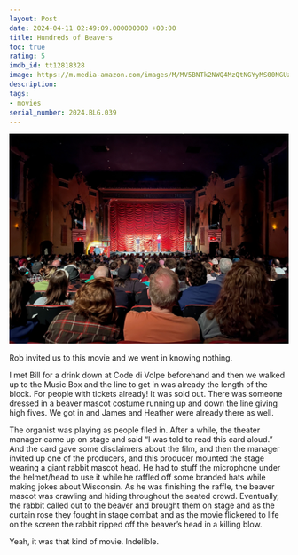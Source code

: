 ```yaml
---
layout: Post
date: 2024-04-11 02:49:09.000000000 +00:00
title: Hundreds of Beavers
toc: true
rating: 5
imdb_id: tt12818328
image: https://m.media-amazon.com/images/M/MV5BNTk2NWQ4MzQtNGYyMS00NGUzLTk4MDAtNjc1ZTRjNTI3ZTc0XkEyXkFqcGdeQXVyNTU4NzAyNDg@._V1_SX300.jpg
description:
tags:
- movies
serial_number: 2024.BLG.039
---
```

![](/assets/images/E126073E0EBE41B080137BE191D9D7C6.jpeg)

Rob invited us to this movie and we went in knowing nothing\.

I met Bill for a drink down at Code di Volpe beforehand and then we walked up to the Music Box and the line to get in was already the length of the block\. For people with tickets already\! It was sold out\. There was someone dressed in a beaver mascot costume running up and down the line giving high fives\. We got in and James and Heather were already there as well\.

The organist was playing as people filed in\. After a while, the theater manager came up on stage and said “I was told to read this card aloud\.” And the card gave some disclaimers about the film, and then the manager invited up one of the producers, and this producer mounted the stage wearing a giant rabbit mascot head\. He had to stuff the microphone under the helmet/head to use it while he raffled off some branded hats while making jokes about Wisconsin\. As he was finishing the raffle, the beaver mascot was crawling and hiding throughout the seated crowd\. Eventually, the rabbit called out to the beaver and brought them on stage and as the curtain rose they fought in stage combat and as the movie flickered to life on the screen the rabbit ripped off the beaver’s head in a killing blow\.

Yeah, it was that kind of movie\. Indelible\.
